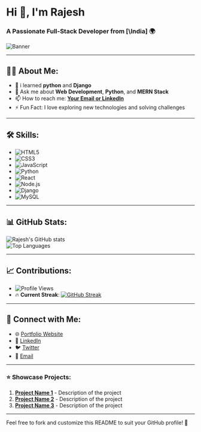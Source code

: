 # Hi 👋, I'm Rajesh  
### A Passionate Full-Stack Developer from [\India] 🌍  

![Banner](https://github.com/your-username/your-repo-name/blob/main/banner.png)
 <!-- Replace with your custom banner link -->

---

## 👨‍💻 About Me:
- 🌱 i learned **python** and **Django**   
- 💬 Ask me about **Web Development**, **Python**, and **MERN Stack**  
- 📫 How to reach me: **[Your Email or LinkedIn](#)**  
- ⚡ Fun Fact: I love exploring new technologies and solving challenges  

---

## 🛠️ Skills:
- ![HTML5](https://img.shields.io/badge/HTML5-E34F26?style=for-the-badge&logo=html5&logoColor=white)
- ![CSS3](https://img.shields.io/badge/CSS3-1572B6?style=for-the-badge&logo=css3&logoColor=white)
- ![JavaScript](https://img.shields.io/badge/JavaScript-F7DF1E?style=for-the-badge&logo=javascript&logoColor=black)
- ![Python](https://img.shields.io/badge/Python-3776AB?style=for-the-badge&logo=python&logoColor=white)
- ![React](https://img.shields.io/badge/React-61DAFB?style=for-the-badge&logo=react&logoColor=black)
- ![Node.js](https://img.shields.io/badge/Node.js-339933?style=for-the-badge&logo=node.js&logoColor=white)
- ![Django](https://img.shields.io/badge/Django-092E20?style=for-the-badge&logo=django&logoColor=white)
- ![MySQL](https://img.shields.io/badge/MySQL-4479A1?style=for-the-badge&logo=mysql&logoColor=white)

---

## 📊 GitHub Stats:
![Rajesh's GitHub stats](https://github-readme-stats.vercel.app/api?username=rajesh&show_icons=true&theme=radical)  
![Top Languages](https://github-readme-stats.vercel.app/api/top-langs/?username=rajesh&layout=compact&theme=radical)

---

## 📈 Contributions:
- ![Profile Views](https://komarev.com/ghpvc/?username=rajesh&color=brightgreen)  
- 🔥 **Current Streak**: [![GitHub Streak](https://github-readme-streak-stats.herokuapp.com/?user=rajesh&theme=radical)](https://git.io/streak-stats)

---

## 🔗 Connect with Me:
- 🌐 [Portfolio Website](#)
- 💼 [LinkedIn](#)
- 🐦 [Twitter](#)
- 📧 [Email](#)

---

### ⭐ Showcase Projects:
1. **[Project Name 1](#)** - Description of the project
2. **[Project Name 2](#)** - Description of the project
3. **[Project Name 3](#)** - Description of the project

---

Feel free to fork and customize this README to suit your GitHub profile! 🚀
